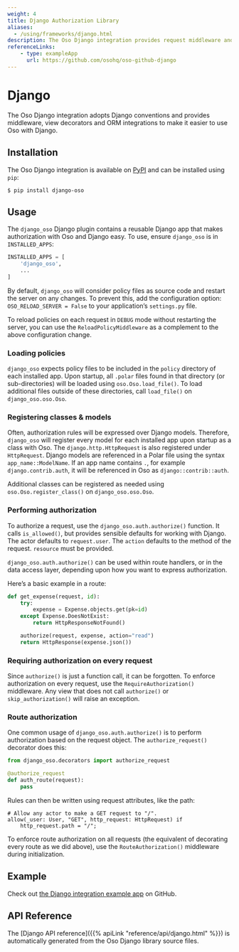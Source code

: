 ```yaml
---
weight: 4
title: Django Authorization Library
aliases:
  - /using/frameworks/django.html
description: The Oso Django integration provides request middleware and ORM integrations for data filtering.
referenceLinks:
    - type: exampleApp
      url: https://github.com/osohq/oso-github-django
---
```


# Django

The Oso Django integration adopts Django conventions and provides middleware,
view decorators and ORM integrations to make it easier to use Oso with Django.

## Installation

The Oso Django integration is available on [PyPI](https://pypi.org/project/django-oso/) and can be installed using
`pip`:

```console
$ pip install django-oso
```

## Usage

The `django_oso` Django plugin contains a reusable Django app that makes
authorization with Oso and Django easy. To use, ensure `django_oso` is in
`INSTALLED_APPS`:

```python
INSTALLED_APPS = [
    'django_oso',
    ...
]
```

By default, `django_oso` will consider policy files as source code and restart the
server on any changes. To prevent this, add the configuration option:
`OSO_RELOAD_SERVER = False` to your application’s `settings.py` file.

To reload policies on each request in `DEBUG` mode without restarting the
server, you can use the `ReloadPolicyMiddleware` as a complement to the above
configuration change.

### Loading policies

`django_oso` expects policy files to be included in the `policy` directory
of each installed app. Upon startup, all `.polar` files found in that
directory (or sub-directories) will be loaded using
`oso.Oso.load_file()`. To load additional files outside of these
directories, call `load_file()` on
`django_oso.oso.Oso`.

### Registering classes & models

Often, authorization rules will be expressed over Django models. Therefore,
`django_oso` will register every model for each installed app upon startup as
a class with Oso. The `django.http.HttpRequest` is also registered
under `HttpRequest`. Django models are referenced in a Polar file using the
syntax `app_name::ModelName`. If an app name contains `.`, for example
`django.contrib.auth`, it will be referenced in Oso as
`django::contrib::auth`.

Additional classes can be registered as needed using
`oso.Oso.register_class()` on `django_oso.oso.Oso`.

### Performing authorization

To authorize a request, use the `django_oso.auth.authorize()` function.
It calls
`is_allowed()`, but provides sensible defaults for working with
Django. The actor defaults to `request.user`. The `action`
defaults to the method of the request.
`resource` must be provided.

`django_oso.auth.authorize()` can be used within route handlers, or in
the data access layer, depending upon how you want to express authorization.

Here’s a basic example in a route:

```python
def get_expense(request, id):
    try:
        expense = Expense.objects.get(pk=id)
    except Expense.DoesNotExist:
        return HttpResponseNotFound()

    authorize(request, expense, action="read")
    return HttpResponse(expense.json())
```

### Requiring authorization on every request

Since `authorize()` is just a function call, it can be
forgotten. To enforce authorization on every request, use the
`RequireAuthorization()` middleware. Any view that
does not call `authorize()` or
`skip_authorization()` will raise an exception.

### Route authorization

One common usage of `django_oso.auth.authorize()` is to perform authorization
based on the request object. The
`authorize_request()` decorator does this:

```python
from django_oso.decorators import authorize_request

@authorize_request
def auth_route(request):
    pass
```

Rules can then be written using request
attributes, like the path:

```polar
# Allow any actor to make a GET request to "/".
allow(_user: User, "GET", http_request: HttpRequest) if
    http_request.path = "/";
```

To enforce route authorization on all requests (the equivalent of decorating
every route as we did above), use the
`RouteAuthorization()` middleware during
initialization.

## Example

Check out [the Django integration example
app](https://github.com/osohq/oso-django-integration) on GitHub.

## API Reference

The [Django API reference]({{% apiLink "reference/api/django.html" %}})
is automatically generated from the Oso Django library source files.
